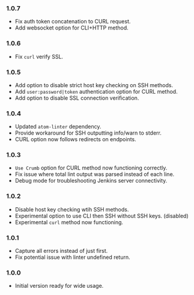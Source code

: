 ### 1.0.7
- Fix auth token concatenation to CURL request.
- Add websocket option for CLI+HTTP method.

### 1.0.6
- Fix `curl` verify SSL.

### 1.0.5
- Add option to disable strict host key checking on SSH methods.
- Add `user:password|token` authentication option for CURL method.
- Add option to disable SSL connection verification.

### 1.0.4
- Updated `atom-linter` dependency.
- Provide workaround for SSH outputting info/warn to stderr.
- CURL option now follows redirects on endpoints.

### 1.0.3
- `Use Crumb` option for CURL method now functioning correctly.
- Fix issue where total lint output was parsed instead of each line.
- Debug mode for troubleshooting Jenkins server connectivity.

### 1.0.2
- Disable host key checking wtih SSH methods.
- Experimental option to use CLI then SSH without SSH keys. (disabled)
- Experimental `curl` method now functioning.

### 1.0.1
- Capture all errors instead of just first.
- Fix potential issue with linter undefined return.

### 1.0.0
- Initial version ready for wide usage.
